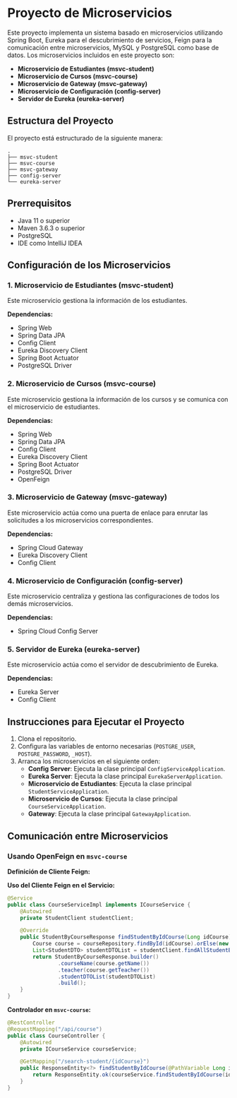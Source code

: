 # Proyecto de Microservicios

Este proyecto implementa un sistema basado en microservicios utilizando Spring Boot, Eureka para el descubrimiento de servicios, Feign para la comunicación entre microservicios, MySQL y PostgreSQL como base de datos. Los microservicios incluidos en este proyecto son:

- **Microservicio de Estudiantes (msvc-student)**
- **Microservicio de Cursos (msvc-course)**
- **Microservicio de Gateway (msvc-gateway)**
- **Microservicio de Configuración (config-server)**
- **Servidor de Eureka (eureka-server)**

## Estructura del Proyecto

El proyecto está estructurado de la siguiente manera:

```
.
├── msvc-student
├── msvc-course
├── msvc-gateway
├── config-server
└── eureka-server
```

## Prerrequisitos

- Java 11 o superior
- Maven 3.6.3 o superior
- PostgreSQL
- IDE como IntelliJ IDEA

## Configuración de los Microservicios

### 1. Microservicio de Estudiantes (msvc-student)

Este microservicio gestiona la información de los estudiantes.

**Dependencias:**
- Spring Web
- Spring Data JPA
- Config Client
- Eureka Discovery Client
- Spring Boot Actuator
- PostgreSQL Driver


### 2. Microservicio de Cursos (msvc-course)

Este microservicio gestiona la información de los cursos y se comunica con el microservicio de estudiantes.

**Dependencias:**
- Spring Web
- Spring Data JPA
- Config Client
- Eureka Discovery Client
- Spring Boot Actuator
- PostgreSQL Driver
- OpenFeign


### 3. Microservicio de Gateway (msvc-gateway)

Este microservicio actúa como una puerta de enlace para enrutar las solicitudes a los microservicios correspondientes.

**Dependencias:**
- Spring Cloud Gateway
- Eureka Discovery Client
- Config Client


### 4. Microservicio de Configuración (config-server)

Este microservicio centraliza y gestiona las configuraciones de todos los demás microservicios.

**Dependencias:**
- Spring Cloud Config Server


### 5. Servidor de Eureka (eureka-server)

Este microservicio actúa como el servidor de descubrimiento de Eureka.

**Dependencias:**
- Eureka Server
- Config Client

## Instrucciones para Ejecutar el Proyecto

1. Clona el repositorio.
2. Configura las variables de entorno necesarias (`POSTGRE_USER`, `POSTGRE_PASSWORD`, `_HOST`).
3. Arranca los microservicios en el siguiente orden:
    - **Config Server**: Ejecuta la clase principal `ConfigServiceApplication`.
    - **Eureka Server**: Ejecuta la clase principal `EurekaServerApplication`.
    - **Microservicio de Estudiantes**: Ejecuta la clase principal `StudentServiceApplication`.
    - **Microservicio de Cursos**: Ejecuta la clase principal `CourseServiceApplication`.
    - **Gateway**: Ejecuta la clase principal `GatewayApplication`.

## Comunicación entre Microservicios

### Usando OpenFeign en `msvc-course`

**Definición de Cliente Feign:**

**Uso del Cliente Feign en el Servicio:**

```java
@Service
public class CourseServiceImpl implements ICourseService {
    @Autowired
    private StudentClient studentClient;

    @Override
    public StudentByCourseResponse findStudentByIdCourse(Long idCourse) {
        Course course = courseRepository.findById(idCourse).orElse(new Course());
        List<StudentDTO> studentDTOList = studentClient.findAllStudentByCourse(idCourse);
        return StudentByCourseResponse.builder()
                .courseName(course.getName())
                .teacher(course.getTeacher())
                .studentDTOList(studentDTOList)
                .build();
    }
}
```

**Controlador en `msvc-course`:**

```java
@RestController
@RequestMapping("/api/course")
public class CourseController {
    @Autowired
    private ICourseService courseService;

    @GetMapping("/search-student/{idCourse}")
    public ResponseEntity<?> findStudentByIdCourse(@PathVariable Long idCourse) {
        return ResponseEntity.ok(courseService.findStudentByIdCourse(idCourse));
    }
}
```
